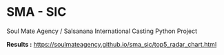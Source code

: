 # SMA - SIC
Soul Mate Agency / Salsanana International Casting Python Project

**Results :**
https://soulmateagency.github.io/sma_sic/top5_radar_chart.html

